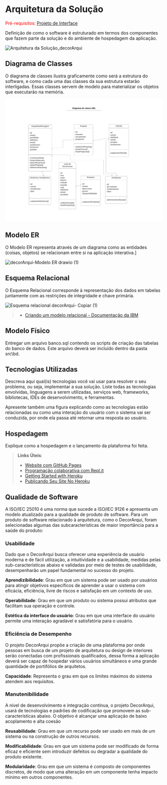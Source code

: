 # Arquitetura da Solução

<span style="color:red">Pré-requisitos: <a href="3-Projeto de Interface.md"> Projeto de Interface</a></span>

Definição de como o software é estruturado em termos dos componentes que fazem parte da solução e do ambiente de hospedagem da aplicação.

<img width="779" alt="Arquitetura da Solução_decorArqui" src="https://github.com/ICEI-PUC-Minas-PMV-ADS/pmv-ads-2023-2-e4-proj-infra-t4-decorarqui/assets/103225367/0b07642a-063c-4d78-9f06-9e8d1265c688">

## Diagrama de Classes

O diagrama de classes ilustra graficamente como será a estrutura do software, e como cada uma das classes da sua estrutura estarão interligadas. Essas classes servem de modelo para materializar os objetos que executarão na memória.

![Diagrama de Classe UML](https://github.com/ICEI-PUC-Minas-PMV-ADS/pmv-ads-2023-2-e4-proj-infra-t4-decorarqui/blob/main/docs/img/Diagrama%20de%20classe%20UML.png)

## Modelo ER

O Modelo ER representa através de um diagrama como as entidades (coisas, objetos) se relacionam entre si na aplicação interativa.]

![decorArqui-Modelo ER drawio (1)](https://github.com/ICEI-PUC-Minas-PMV-ADS/pmv-ads-2023-2-e4-proj-infra-t4-decorarqui/assets/60409021/05592b81-23ac-44ff-85a5-21dc36bbed55)



## Esquema Relacional

O Esquema Relacional corresponde à representação dos dados em tabelas juntamente com as restrições de integridade e chave primária.

<img width="551" alt="Esquema relacional decorArqui- Copiar (1)" src="https://github.com/ICEI-PUC-Minas-PMV-ADS/pmv-ads-2023-2-e4-proj-infra-t4-decorarqui/assets/103225367/8a3752cc-8472-4cff-9d4e-84045b44d4fb">



> - [Criando um modelo relacional - Documentação da IBM](https://www.ibm.com/docs/pt-br/cognos-analytics/10.2.2?topic=designer-creating-relational-model)

## Modelo Físico

Entregar um arquivo banco.sql contendo os scripts de criação das tabelas do banco de dados. Este arquivo deverá ser incluído dentro da pasta src\bd.

## Tecnologias Utilizadas

Descreva aqui qual(is) tecnologias você vai usar para resolver o seu problema, ou seja, implementar a sua solução. Liste todas as tecnologias envolvidas, linguagens a serem utilizadas, serviços web, frameworks, bibliotecas, IDEs de desenvolvimento, e ferramentas.

Apresente também uma figura explicando como as tecnologias estão relacionadas ou como uma interação do usuário com o sistema vai ser conduzida, por onde ela passa até retornar uma resposta ao usuário.

## Hospedagem

Explique como a hospedagem e o lançamento da plataforma foi feita.

> **Links Úteis**:
>
> - [Website com GitHub Pages](https://pages.github.com/)
> - [Programação colaborativa com Repl.it](https://repl.it/)
> - [Getting Started with Heroku](https://devcenter.heroku.com/start)
> - [Publicando Seu Site No Heroku](http://pythonclub.com.br/publicando-seu-hello-world-no-heroku.html)

## Qualidade de Software

A ISO/IEC 25010 é uma norma que sucede a ISO/IEC 9126 e apresenta um modelo atualizado para a qualidade de produto de software. Para um produto de software relacionado à arquitetura, como o DecorArqui, foram selecionadas algumas das subcaracterísticas de maior importância para a saúde do produto:

### Usabilidade
Dado que o DecorArqui busca oferecer uma experiência de usuário moderna e de fácil utilização, a intuitividade e a usabilidade, medidas pelas sub-características abaixo e validadas por meio de testes de usabilidade, desempenharão um papel fundamental no sucesso do projeto.

**Aprendizibilidade**: Grau em que um sistema pode ser usado por usuários para atingir objetivos específicos de aprender a usar o sistema com eficácia, eficiência, livre de riscos e satisfação em um contexto de uso.

**Operabilidade**: Grau em que um produto ou sistema possui atributos que facilitam sua operação e controle.

**Estética da interface do usuário**: Grau em que uma interface do usuário permite uma interação agradável e satisfatória para o usuário.

### Eficiência de Desempenho
O projeto DecorArqui propõe a criação de uma plataforma por onde pessoas em busca de um projeto de arquitetura ou design de interiores serão conectadas com profissionais qualificados, dessa forma a aplicação deverá ser capaz de hospedar vários usuários simultâneos e uma grande quantidade de portifólios de arquitetos.

**Capacidade**: Representa o grau em que os limites máximos do sistema atendem aos requisitos.

### Manutenibilidade
A nível de desenvolvimento e integração contínua, o projeto DecorArqui, usará de tecnologias e padrões de codificação que promovem as sub-características abaixo. O objetivo é alcançar uma aplicação de baixo acoplamento e alta coesão

**Reusabilidade**: Grau em que um recurso pode ser usado em mais de um sistema ou na construção de outros recursos.

**Modificabilidade**: Grau em que um sistema pode ser modificado de forma eficaz e eficiente sem introduzir defeitos ou degradar a qualidade do produto existente.

**Modularidade**: Grau em que um sistema é composto de componentes discretos, de modo que uma alteração em um componente tenha impacto mínimo em outros componentes.
